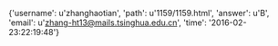 {'username': u'zhanghaotian', 'path': u'1159/1159.html', 'answer': u'B', 'email': u'zhang-ht13@mails.tsinghua.edu.cn', 'time': '2016-02-23:22:19:48'}